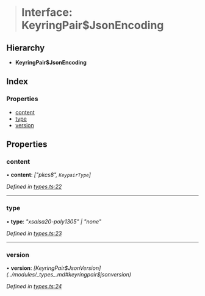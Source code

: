 > # Interface: KeyringPair$JsonEncoding

## Hierarchy

* **KeyringPair$JsonEncoding**

## Index

### Properties

* [content](_types_.keyringpair_jsonencoding.md#content)
* [type](_types_.keyringpair_jsonencoding.md#type)
* [version](_types_.keyringpair_jsonencoding.md#version)

## Properties

###  content

• **content**: *["pkcs8", `KeypairType`]*

*Defined in [types.ts:22](https://github.com/polkadot-js/common/blob/09e0b80/packages/keyring/src/types.ts#L22)*

___

###  type

• **type**: *"xsalsa20-poly1305" | "none"*

*Defined in [types.ts:23](https://github.com/polkadot-js/common/blob/09e0b80/packages/keyring/src/types.ts#L23)*

___

###  version

• **version**: *[KeyringPair$JsonVersion](../modules/_types_.md#keyringpair$jsonversion)*

*Defined in [types.ts:24](https://github.com/polkadot-js/common/blob/09e0b80/packages/keyring/src/types.ts#L24)*